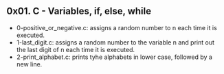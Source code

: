 ## 0x01. C - Variables, if, else, while
* 0-positive_or_negative.c: assigns a random number to n each time it is executed.
* 1-last_digit.c: assigns a random number to the variable n and print out the last digit of n each time it is executed.
* 2-print_alphabet.c: prints tyhe alphabets in lower case, followed by a new line.
